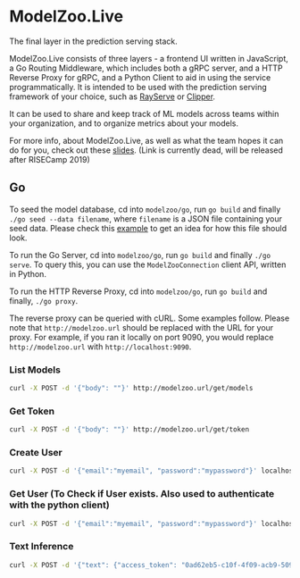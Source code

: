 # ModelZoo.Live
The final layer in the prediction serving stack.

ModelZoo.Live consists of three layers - a frontend UI written in JavaScript, a Go Routing Middleware, which includes both a gRPC server, and a HTTP Reverse Proxy for gRPC, and a Python Client to aid in using the service programmatically. It is intended to be used with the prediction serving framework of your choice, such as [RayServe](https://github.com/simon-mo/ray-serve) or [Clipper](https://clipper.ai).

It can be used to share and keep track of ML models across teams within your organization, and to organize metrics about your models. 

For more info, about ModelZoo.Live, as well as what the team hopes it can do for you, check out these [slides](). (Link is currently dead, will be released after RISECamp 2019)

## Go
To seed the model database, cd into `modelzoo/go`, run `go build` and finally `./go seed --data filename`, where `filename` is a JSON file containing your seed data. Please check this [example](models.json) to get an idea for how this file should look.

To run the Go Server, cd into `modelzoo/go`, run `go build` and finally `./go serve`. To query this, you can use the `ModelZooConnection` client API, written in Python.

To run the HTTP Reverse Proxy, cd into `modelzoo/go`, run `go build` and finally, `./go proxy`.

The reverse proxy can be queried with cURL. Some examples follow. Please note that `http://modelzoo.url` should be replaced with the URL for your proxy. For example, if you ran it locally on port 9090, you would replace `http://modelzoo.url` with `http://localhost:9090`.

### List Models
```sh
curl -X POST -d '{"body": ""}' http://modelzoo.url/get/models
```
### Get Token
```sh
curl -X POST -d '{"body": ""}' http://modelzoo.url/get/token
```
### Create User
```sh
curl -X POST -d '{"email":"myemail", "password":"mypassword"}' localhost:9090/create/user
```
### Get User (To Check if User exists. Also used to authenticate with the python client)
```sh
curl -X POST -d '{"email":"myemail", "password":"mypassword"}' localhost:9090/get/user
```
### Text Inference
```sh
curl -X POST -d '{"text": {"access_token": "0ad62eb5-c10f-4f09-acb9-509ebf654489","metadata": {},"model_name": "text_generation_mock","texts": ["123456","654321"]},"type": "TEXT"}' http://modelzoo.url/inference
```